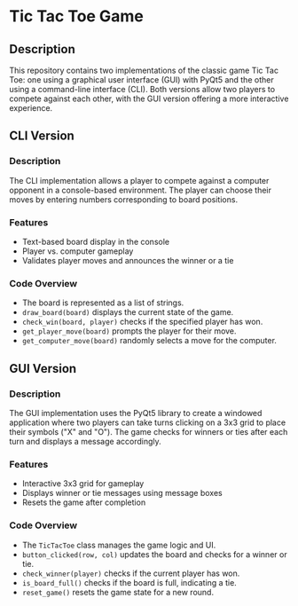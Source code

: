 # Tic Tac Toe Game

## Description
This repository contains two implementations of the classic game Tic Tac Toe: one using a graphical user interface (GUI) with PyQt5 and the other using a command-line interface (CLI). Both versions allow two players to compete against each other, with the GUI version offering a more interactive experience.

## CLI Version

### Description
The CLI implementation allows a player to compete against a computer opponent in a console-based environment. The player can choose their moves by entering numbers corresponding to board positions.

### Features
- Text-based board display in the console
- Player vs. computer gameplay
- Validates player moves and announces the winner or a tie

### Code Overview
- The board is represented as a list of strings.
- `draw_board(board)` displays the current state of the game.
- `check_win(board, player)` checks if the specified player has won.
- `get_player_move(board)` prompts the player for their move.
- `get_computer_move(board)` randomly selects a move for the computer.

## GUI Version

### Description
The GUI implementation uses the PyQt5 library to create a windowed application where two players can take turns clicking on a 3x3 grid to place their symbols ("X" and "O"). The game checks for winners or ties after each turn and displays a message accordingly.

### Features
- Interactive 3x3 grid for gameplay
- Displays winner or tie messages using message boxes
- Resets the game after completion

### Code Overview
- The `TicTacToe` class manages the game logic and UI.
- `button_clicked(row, col)` updates the board and checks for a winner or tie.
- `check_winner(player)` checks if the current player has won.
- `is_board_full()` checks if the board is full, indicating a tie.
- `reset_game()` resets the game state for a new round.

